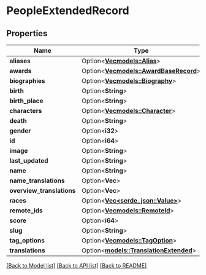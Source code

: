 # PeopleExtendedRecord

## Properties

Name | Type | Description | Notes
------------ | ------------- | ------------- | -------------
**aliases** | Option<[**Vec<models::Alias>**](Alias.md)> |  | [optional]
**awards** | Option<[**Vec<models::AwardBaseRecord>**](AwardBaseRecord.md)> |  | [optional]
**biographies** | Option<[**Vec<models::Biography>**](Biography.md)> |  | [optional]
**birth** | Option<**String**> |  | [optional]
**birth_place** | Option<**String**> |  | [optional]
**characters** | Option<[**Vec<models::Character>**](Character.md)> |  | [optional]
**death** | Option<**String**> |  | [optional]
**gender** | Option<**i32**> |  | [optional]
**id** | Option<**i64**> |  | [optional]
**image** | Option<**String**> |  | [optional]
**last_updated** | Option<**String**> |  | [optional]
**name** | Option<**String**> |  | [optional]
**name_translations** | Option<**Vec<String>**> |  | [optional]
**overview_translations** | Option<**Vec<String>**> |  | [optional]
**races** | Option<[**Vec<serde_json::Value>**](serde_json::Value.md)> |  | [optional]
**remote_ids** | Option<[**Vec<models::RemoteId>**](RemoteID.md)> |  | [optional]
**score** | Option<**i64**> |  | [optional]
**slug** | Option<**String**> |  | [optional]
**tag_options** | Option<[**Vec<models::TagOption>**](TagOption.md)> |  | [optional]
**translations** | Option<[**models::TranslationExtended**](TranslationExtended.md)> |  | [optional]

[[Back to Model list]](../README.md#documentation-for-models) [[Back to API list]](../README.md#documentation-for-api-endpoints) [[Back to README]](../README.md)


